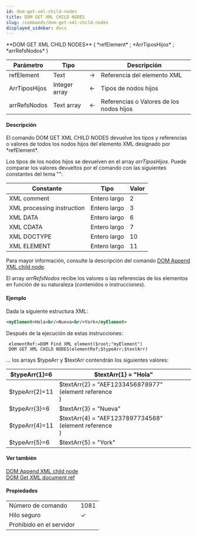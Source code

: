 ```yaml
---
id: dom-get-xml-child-nodes
title: DOM GET XML CHILD NODES
slug: /commands/dom-get-xml-child-nodes
displayed_sidebar: docs
---
```


<!--REF #_command_.DOM GET XML CHILD NODES.Syntax-->**DOM GET XML CHILD NODES** ( *refElement* ; *ArrTiposHijos* ; *arrRefsNodos* )<!-- END REF-->
<!--REF #_command_.DOM GET XML CHILD NODES.Params-->
| Parámetro | Tipo |  | Descripción |
| --- | --- | --- | --- |
| refElement | Text | &#8594;  | Referencia del elemento XML |
| ArrTiposHijos | Integer array | &#8592; | Tipos de nodos hijos |
| arrRefsNodos | Text array | &#8592; | Referencias o Valores de los nodos hijos |

<!-- END REF-->

#### Descripción 

<!--REF #_command_.DOM GET XML CHILD NODES.Summary-->El comando DOM GET XML CHILD NODES devuelve los tipos y referencias o valores de todos los nodos hijos del elemento XML designado por *refElement*.<!-- END REF-->

Los tipos de los nodos hijos se devuelven en el array *arrTiposHijos*. Puede comparar los valores devueltos por el comando con las siguientes constantes del tema "":

| Constante                  | Tipo         | Valor |
| -------------------------- | ------------ | ----- |
| XML comment                | Entero largo | 2     |
| XML processing instruction | Entero largo | 3     |
| XML DATA                   | Entero largo | 6     |
| XML CDATA                  | Entero largo | 7     |
| XML DOCTYPE                | Entero largo | 10    |
| XML ELEMENT                | Entero largo | 11    |

Para mayor información, consulte la descripción del comando [DOM Append XML child node](dom-append-xml-child-node.md "DOM Append XML child node").

El array *arrRefsNodos* recibe los valores o las referencias de los elementos en función de su naturaleza (contenidos o instrucciones).

#### Ejemplo 

Dada la siguiente estructura XML:  

```XML
<myElement>Hola<br/>Nueva<br/>York</myElement>
```

Después de la ejecución de estas instrucciones:  

```4d
 elementRef:=DOM Find XML element($root;"myElement")
 DOM GET XML CHILD NODES(elementRef;$typeArr;$textArr)
```

... los arrays $typeArr y $textArr contendrán los siguientes valores:  

| $typeArr{1}=6  | $textArr{1} = "Hola"                                       |
| -------------- | ---------------------------------------------------------- |
| $typeArr{2}=11 | $textArr{2} = "AEF1233456878977" (element reference <Br/>) |
| $typeArr{3}=6  | $textArr{3} = "Nueva"                                      |
| $typeArr{4}=11 | $textArr{4} = "AEF1237897734568" (element reference <Br/>) |
| $typeArr{5}=6  | $textArr{5} = "York"                                       |

#### Ver también 

[DOM Append XML child node](dom-append-xml-child-node.md)  
[DOM Get XML document ref](dom-get-xml-document-ref.md)  

#### Propiedades
|  |  |
| --- | --- |
| Número de comando | 1081 |
| Hilo seguro | &check; |
| Prohibido en el servidor ||


